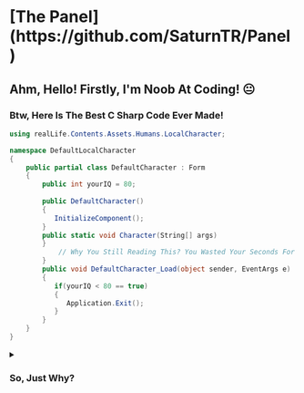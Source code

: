<h1>[The Panel](https://github.com/SaturnTR/Panel)</h1>
<h2>Ahm, Hello! Firstly, I'm Noob At Coding! 😐</h2>


<h3>Btw, Here Is The Best C Sharp Code Ever Made!</h3>

```csharp
using realLife.Contents.Assets.Humans.LocalCharacter;

namespace DefaultLocalCharacter
{
    public partial class DefaultCharacter : Form
    {
        public int yourIQ = 80;
        
        public DefaultCharacter()
        {
           InitializeComponent();
        }
        public static void Character(String[] args)
        }
            // Why You Still Reading This? You Wasted Your Seconds For Only 1 Line Of Text Right Now, Sir!
        }        
        public void DefaultCharacter_Load(object sender, EventArgs e)
        {
           if(yourIQ < 80 == true)
           {
              Application.Exit();
           }
        }
    }
}
```
<details>
    <summary><h3>So, Just Why?</h3></summary>
    <b>Now You Can Easily Leave On Real Life Server Without Getting More Stress Damage!</b>
</details>
